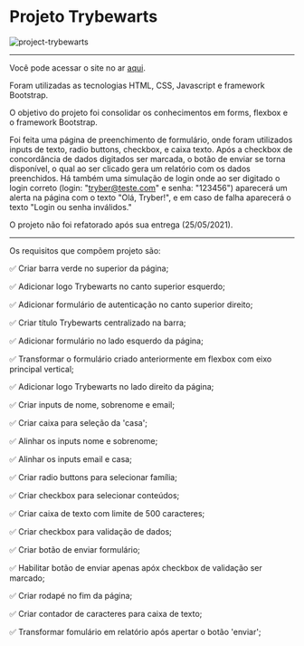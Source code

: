 # Projeto Trybewarts

![project-trybewarts](https://user-images.githubusercontent.com/82068881/122603094-3dec8480-d04a-11eb-98a3-ddddd715a5f6.png)
***
Você pode acessar o site no ar [aqui](https://kevin-ol.github.io/project-trybewarts/).

Foram utilizadas as tecnologias HTML, CSS, Javascript e framework Bootstrap.

O objetivo do projeto foi consolidar os conhecimentos em forms, flexbox e o framework Bootstrap.

Foi feita uma página de preenchimento de formulário, onde foram utilizados inputs de texto, radio buttons, checkbox, e caixa texto. Após  a checkbox de concordância de dados digitados ser marcada, o botão de enviar se torna disponível, o qual ao ser clicado gera um relatório com os dados preenchidos. Há também uma simulação de login onde ao ser digitado o login correto (login: "tryber@teste.com" e senha: "123456") aparecerá um alerta na página com o texto "Olá, Tryber!", e em caso de falha aparecerá o texto "Login ou senha inválidos."

O projeto não foi refatorado após sua entrega (25/05/2021).
***
Os requisitos que compõem projeto são:

:white_check_mark: Criar barra verde no superior da página;

:white_check_mark: Adicionar logo Trybewarts no canto superior esquerdo;

:white_check_mark: Adicionar formulário de autenticação no canto superior direito;

:white_check_mark: Criar título Trybewarts centralizado na barra;

:white_check_mark: Adicionar formulário no lado esquerdo da página;

:white_check_mark: Transformar o formulário criado anteriormente em flexbox com eixo principal vertical;

:white_check_mark: Adicionar logo Trybewarts no lado direito da página;

:white_check_mark: Criar inputs de nome, sobrenome e email;

:white_check_mark: Criar caixa para seleção da 'casa';

:white_check_mark: Alinhar os inputs nome e sobrenome;

:white_check_mark: Alinhar os inputs email e casa;

:white_check_mark: Criar radio buttons para selecionar família;

:white_check_mark: Criar checkbox para selecionar conteúdos;

:white_check_mark: Criar caixa de texto com limite de 500 caracteres;

:white_check_mark: Criar checkbox para validação de dados;

:white_check_mark: Criar botão de enviar formulário;

:white_check_mark: Habilitar botão de enviar apenas apóx checkbox de validação ser marcado;

:white_check_mark: Criar rodapé no fim da página;

:white_check_mark: Criar contador de caracteres para caixa de texto;

:white_check_mark: Transformar fomulário em relatório após apertar o botão 'enviar';


